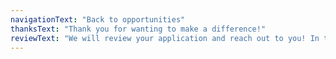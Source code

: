 ```yaml
---
navigationText: "Back to opportunities"
thanksText: "Thank you for wanting to make a difference!"
reviewText: "We will review your application and reach out to you! In the meantime, meet our team:"
---
```

